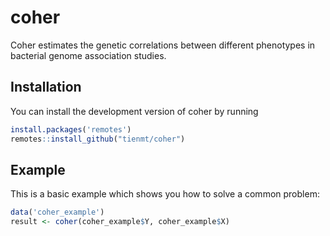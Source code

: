 # coher

<!-- badges: start -->
<!-- badges: end -->

Coher estimates the genetic correlations between different phenotypes in bacterial genome association studies.

## Installation

You can install the development version of coher by running

``` r
install.packages('remotes')
remotes::install_github("tienmt/coher")
```

## Example

This is a basic example which shows you how to solve a common problem:

``` r
data('coher_example')
result <- coher(coher_example$Y, coher_example$X)
```
